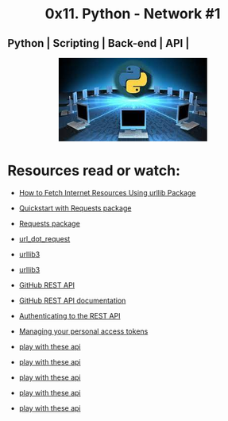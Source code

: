 <h1 align="center"> 0x11. Python - Network #1</h1>

## Python | Scripting | Back-end | API |

<p align="center">
  <img src="https://github.com/Ezra-Mallo/alx-higher_level_programming/blob/main/0x11-python-network_1/images/Udemy_pic1.jpg" alt="alx_pic1">
</p>

# Resources read or watch:

* [How to Fetch Internet Resources Using urllib Package](https://docs.python.org/3/howto/urllib2.html)
* [Quickstart with Requests package](https://requests.readthedocs.io/en/latest/)
* [Requests package](https://pypi.org/project/requests/)
* [url_dot_request](https://github.com/Ezra-Mallo/alx-higher_level_programming/blob/main/0x11-python-network_1/url_dot_requiest.md)

* [urllib3](https://urllib3.readthedocs.io/en/stable/)
* [urllib3](https://pypi.org/project/urllib3/)

* [GitHub REST API](https://docs.github.com/en/rest/users?apiVersion=2022-11-28)

* [GitHub REST API documentation](https://docs.github.com/en/rest?apiVersion=2022-11-28)
* [Authenticating to the REST API](https://docs.github.com/en/rest/overview/authenticating-to-the-rest-api?apiVersion=2022-11-28)
* [Managing your personal access tokens](https://docs.github.com/en/authentication/keeping-your-account-and-data-secure/managing-your-personal-access-tokens)

* [play with these api](https://towardsdatascience.com/5-free-and-fun-apis-to-use-for-learning-personal-projects-and-more-1cb37b0d3685)
* [play with these api](https://github.com/afuh/rick-and-morty-api)
* [play with these api](https://github.com/curiousrohan/ramapi)
* [play with these api](https://rickandmortyapi.com)
* [play with these api](https://rickandmortyapi.com/documentation/#rest)

